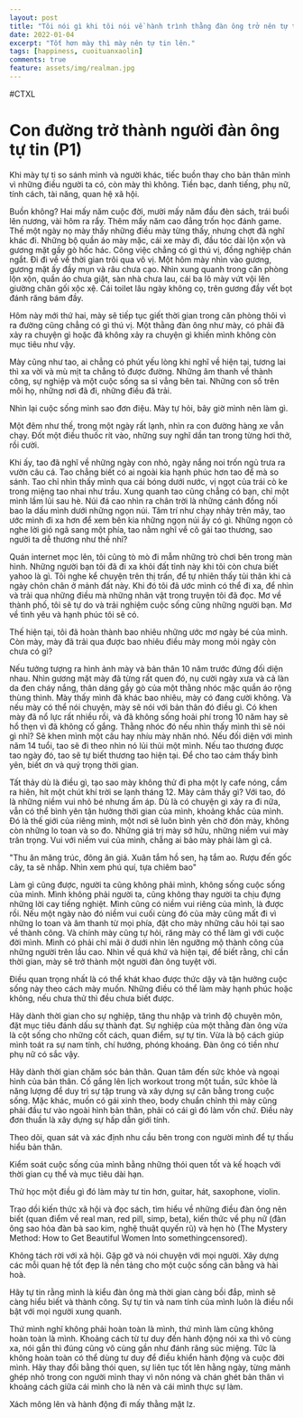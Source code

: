```yaml
---
layout: post
title: "Tôi nói gì khi tôi nói về hành trình thằng đàn ông trở nên tự tin hơn"
date: 2022-01-04
excerpt: "Tốt hơn mày thì mày nên tự tin lên."
tags: [happiness, cuoituanxaolin]
comments: true
feature: assets/img/realman.jpg
---
```


#CTXL

# Con đường trở thành người đàn ông tự tin (P1)

Khi mày tự ti so sánh mình và người khác, tiếc buồn thay cho bản thân mình vì những điều người ta có, còn mày thì không. 
Tiền bạc, danh tiếng, phụ nữ, tính cách, tài năng, quan hệ xã hội. 

Buồn không? Hai mấy năm cuộc đời, mười mấy năm đầu đèn sách, trái buổi lên nương, vài hôm ra rẩy. Thêm mấy năm cao đẳng trốn học đánh game. Thế một ngày nọ mày thấy những điều mày từng thấy, nhưng chợt đã nghĩ khác đi. Những bộ quần áo mày mặc, cái xe mày đi, đầu tóc dài lộn xộn và gương mặt gầy gò hốc hác. Công việc chẳng có gì thú vị, đồng nghiệp chán ngắt. Đi đi về về thời gian trôi qua vô vị. Một hôm mày nhìn vào gương, gương mặt ấy đầy mụn và râu chưa cạo. Nhìn xung quanh trong căn phòng lộn xộn, quần áo chưa giặt, sàn nhà chưa lau, cái ba lô mày vứt vội lên giường chăn gối xộc xệ. Cái toilet lâu ngày không cọ, trên gương đầy vết bọt đánh răng bám đầy. 

Hôm này mới thứ hai, mày sẽ tiếp tục giết thời gian trong căn phòng thôi vì ra đường cũng chẳng có gì thú vị. Một thằng đàn ông như mày, có phải đã xảy ra chuyện gì hoặc đã không xảy ra chuyện gì khiến mình không còn mục tiêu như vậy.

Mày cũng như tao, ai chẳng có phút yếu lòng khi nghĩ về hiện tại, tương lai thì xa vời và mù mịt ta chẳng tỏ được đường. Những âm thanh về thành công, sự nghiệp và một cuộc sống sa sỉ vẳng bên tai. Những con số trên môi họ, những nơi đã đi, những điều đã trải. 

Nhìn lại cuộc sống mình sao đơn điệu. Mày tự hỏi, bây giờ mình nên làm gì. 

Một đêm như thế, trong một ngày rất lạnh, nhìn ra con đường hàng xe vẫn chạy. Đốt một điều thuốc rít vào, những suy nghĩ dần tan trong từng hơi thở, rồi cười.

Khi ấy, tao đã nghĩ về những ngày con nhỏ, ngày nắng noi trốn ngủ trưa ra vườn câu cá. Tao chẳng biết có ai ngoài kia hạnh phúc hơn tao để mà so sánh. Tao chỉ nhìn thấy mình qua cái bóng dưới nước, vị ngọt của trái cò ke trong miệng tao nhai như trầu. Xung quanh tao cũng chẳng có bạn, chỉ một mình lầm lủi sau hè. Núi đá cao nhìn ra chân trời là những cánh đồng nối bao la dấu mình dưới những ngọn núi. Tâm trí như chạy nhảy trên mây, tao ước mình đi xa hơn để xem bên kia những ngọn núi ấy có gì. Những ngọn cỏ nghe lời gió ngã sang một phía, tao nằm nghĩ về cô gái tao thương, sao người ta dễ thương như thế nhỉ? 

Quán internet mọc lên, tôi cũng tò mò đi mẫm những trò chơi bên trong màn hình. Những người bạn tôi đã đi xa khỏi đất tỉnh này khi tôi còn chưa biết yahoo là gì. Tôi nghe kể chuyện trên thị trấn, để tự nhiên thấy tủi thân khi cả ngày chôn chân ở mảnh đất này. Khi đó tôi đã ước mình có thể đi xa, để nhìn và trải qua những điều mà những nhân vật trong truyện tôi đã đọc. Mơ về thành phố, tôi sẽ tự do và trải nghiệm cuộc sống cũng những người bạn. Mơ về tình yêu và hạnh phúc tôi sẽ có.

Thế hiện tại, tôi đã hoàn thành bao nhiêu những ước mơ ngày bé của mình. Còn mày, mày đã trải qua được bao nhiêu điều mày mong mỏi ngày còn chưa có gì?

Nếu tưởng tượng ra hình ảnh mày và bản thân 10 năm trước đứng đối diện nhau. Nhìn gương mặt mày đã từng rất quen đó, nụ cười ngày xưa và cả làn da đen cháy nắng, thân dáng gầy gò của một thằng nhóc mặc quần áo rộng thùng thình. Mày thấy mình đã khác bao nhiêu, mày có đang cười không. Và nếu mày có thể nói chuyện, mày sẽ nói với bản thân đó điều gì. Có khen mày đã nổ lực rất nhiều rồi, và đã không sống hoải phí trong 10 năm hay sẽ hổ thẹn vì đã không cố gắng. Thằng nhóc đó nếu nhìn thấy mình thì sẽ nói gì nhỉ? Sẽ khen mình một câu hay nhíu mày nhăn nhó.  Nếu đối diện với mình năm 14 tuổi, tao sẽ đi theo nhìn nó lủi thủi một mình. Nếu tao thương được tao ngày đó, tao sẽ tự biết thương tao hiện tại. Để cho tao cảm thấy bình yên, biết ơn và quý trọng thời gian.

Tất thảy dù là điều gì, tạo sao mày không thử đi pha một ly cafe nóng, cầm ra hiên, hít một chút khí trời se lạnh tháng 12. Mày cảm thấy gì? Với tao, đó là những niềm vui nhỏ bé nhưng ấm áp. Dù là có chuyện gì xảy ra đi nữa, vẫn có thể bình yên tận hưởng thời gian của mình, khoảng khắc của mình. Đó là thế giới của riêng mình, một nơi sẽ luôn bình yên chờ đón mày, không còn những lo toan và so đo. Những giá trị mày sở hữu, những niềm vui mày trân trọng. Vui với niềm vui của mình, chẳng ai bảo mày phải làm gì cả.

"Thu ăn măng trúc, đông ăn giá. 
Xuân tắm hồ sen, hạ tắm ao. 
Rượu đến gốc cây, ta sẽ nhắp. 
Nhìn xem phú quí, tựa chiêm bao"

Làm gì cũng được, người ta cũng không phải mình, không sống cuộc sống của mình. Mình không phải người ta, cũng không thay người ta chịu đựng những lời cay tiếng nghiệt.
Mình cũng có niềm vui riêng của mình, là được rồi. Nếu một ngày nào đó niềm vui cuối cùng đó của mày cũng mất đi vì những lo toan và âm thanh từ mọi phía, đặt cho mày những câu hỏi tại sao về thành công. Và chính mày cũng tự hỏi, răng mày có thể làm gì với cuộc đời mình. Mình có phải chỉ mãi ở dưới nhìn lên ngưỡng mộ thành công của những người trên lầu cao. Nhìn về quá khứ và hiện tại, để biết rằng, chỉ cần thời gian, mày sẽ trở thành một người đàn ông tuyệt vời.


Điều quan trọng nhất là có thể khát khao được thức dậy và tận hưởng cuộc sống này theo cách mày muốn. Những điều có thể làm mày hạnh phúc hoặc không, nếu chưa thử thì đều chưa biết được.

Hãy dành thời gian cho sự nghiệp, tăng thu nhập và trình độ chuyên môn, đặt mục tiêu đánh dấu sự thành đạt. Sự nghiệp của một thằng đàn ông vừa là cột sống cho những cốt cách, quan điểm, sự tự tin. Vừa là bộ cách giúp mình toát ra sự nam tính, chí hướng, phóng khoáng. Đàn ông có tiền như phụ nữ có sắc vậy.

Hãy dành thời gian chăm sóc bản thân. Quan tâm đến sức khỏe và ngoại hình của bản thân. Cố gắng lên lịch workout trong một tuần, sức khỏe là năng lượng để duy trì sự tập trung và xây dựng sự cân bằng trong cuộc sống. Mặc khác, muốn có gái xinh theo, body chuẩn chỉnh thì mày cũng phải đầu tư vào ngoài hình bản thân, phải có cái gì đó làm vốn chứ. Điều này đơn thuần là xây dựng sự hấp dẫn giới tính.

Theo dõi, quan sát và xác định nhu cầu bên trong con người mình để tự thấu hiểu bản thân. 

Kiểm soát cuộc sống của mình bằng những thói quen tốt và kế hoạch với thời gian cụ thể và mục tiêu dài hạn.

Thử học một điều gì đó làm mày tư tin hơn, guitar, hát, saxophone, violin.

Trao dồi kiến thức xã hội và đọc sách, tìm hiểu về những điều đàn ông nên biết (quan điểm về real man, red pill, simp, beta), kiến thức về phụ nữ (đàn ông sao hỏa đàn bà sao kim, nghệ thuật quyến rũ) và hẹn hò (The Mystery Method: How to Get Beautiful Women Into somethingcensored).

Không tách rời với xã hội. Gặp gỡ và nói chuyện với mọi người. Xây dựng các mỗi quan hệ tốt đẹp là nền tảng cho một cuộc sống cân bằng và hài hoà.

Hãy tự tin rằng mình là kiểu đàn ông mà thời gian càng bồi đắp, mình sẽ càng hiểu biết và thành công. Sự tự tin và nam tính của mình luôn là điều nổi bật với mọi người xung quanh. 

Thứ mình nghĩ không phải hoàn toàn là mình, thứ mình làm cũng không hoàn toàn là mình. Khoảng cách từ tư duy đến hành động nói xa thì vô cùng xa, nói gần thì đúng cũng vô cùng gần như đánh răng súc miệng. Tức là không hoàn toàn có thể dùng tư duy để điều khiển hành động và cuộc đời mình.
Hãy thay đổi bằng thói quen, sự liên tục tốt lên hằng ngày, từng mảnh ghép nhỏ trong con người mình thay vì nôn nóng và chán ghét bản thân vì khoảng cách giữa cái mình cho là nên và cái mình thực sự làm.

Xách mông lên và hành động đi mấy thằng mặt lz.